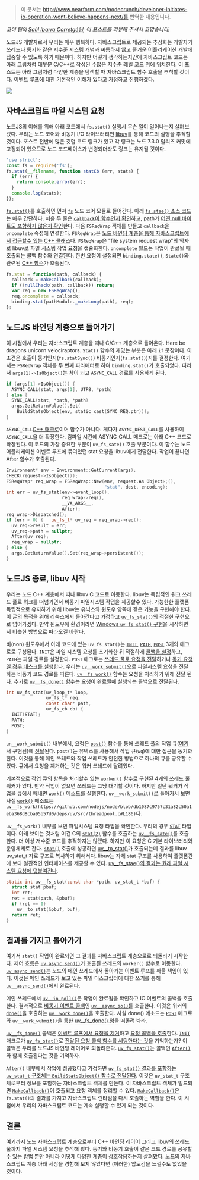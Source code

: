 > 이 문서는 http://www.nearform.com/nodecrunch/developer-initiates-io-operation-wont-believe-happens-next/를 번역한 내용입니다.

_코어 팀의 [Saúl Ibarra Corretgé님](https://github.com/saghul), 이 포스트를 리뷰해 주셔서 고맙습니다._


노드JS 개발자로서 우리는 매우 행복하다. 자바스크립트로 제공되는 추상화는 개발자가 쓰레드나 동기화 같은 저수준 시스템 개념과 씨름하지 않고 즐거운 어플리케이션 개발에 집중할 수 있도록 하기 때문이다. 하지만 어떻게 생각하든지간에 자바스크립트 코드는 아래 그림처럼 대부분 C/C++로 작성된 수많은 저수준 레벨 코드 위에 위치한다. 이 포스트는 아래 그림처럼 다양한 계층을 탐색할 때 자바스크립트 함수 호출을 추척할 것이다. 이벤트 루프에 대한 기본적인 이해가 있다고 가정하고 진행하겠다. 

![](http://www.nearform.com/wp-content/uploads/2017/01/application-code-1.png)

## 자바스크립트 파일 시스템 요청

노드JS의 이해를 위해 아래 코드에서 `fs.stat()` 실행시 무슨 일이 일어나는지 살펴보겠다. 우리는 노드 코어와 비동기 I/O 라이브러리인 [libuv](http://libuv.org/)를 통해 코드의 실행을 추적할 것이다. 포스트 전반에 많은 깃헙 코드 링크가 있고 각 링크는 노드 7.3.0 릴리즈 커밋에 고정되어 있으므로 노드 코드베이스가 변경되더라도 링크는 유지될 것이다.

```javascript
'use strict'; 
const fs = require('fs'); 
fs.stat(__filename, function statCb (err, stats) { 
  if (err) { 
    return console.error(err); 
  } 
  console.log(stats); 
});
```

[`fs.stat()`](https://nodejs.org/docs/v7.3.0/api/fs.html#fs_fs_stat_path_callback)를 호출하면 먼저 [`fs`](https://github.com/nodejs/node/blob/24a3d0e71b46bdf79041eb71e46662c891ab7694/lib/fs.js) 노드 코어 모듈로 들어간다. 아래 [`fs.stae()` 소스 코드](https://github.com/nodejs/node/blob/24a3d0e71b46bdf79041eb71e46662c891ab7694/lib/fs.js#L887-L893)는 매우 간단하다. 처음 두 줄은 [`callback`이 함수인지 확인](https://github.com/nodejs/node/blob/24a3d0e71b46bdf79041eb71e46662c891ab7694/lib/fs.js#L101)하고, path가 [어떤 null 바이트도 포함하지 않은지 확인](https://github.com/nodejs/node/blob/24a3d0e71b46bdf79041eb71e46662c891ab7694/lib/fs.js#L115)한다. 다음 `FSReqWrap` 객체를 만들고 `callback`을 `oncomplete` 속성에 연결한다. `FSReqWrap`은 [노드 바인딩 계층을 통해 자바스크립트에서 접근할수 있는](https://github.com/nodejs/node/blob/24a3d0e71b46bdf79041eb71e46662c891ab7694/lib/fs.js#L15) [C++ 클래스](https://github.com/nodejs/node/blob/24a3d0e71b46bdf79041eb71e46662c891ab7694/src/node_file.cc#L51)다. `FSReqWrap`은 "file system request wrap"의 약자로 libuv로 파일 시스템 작업 요청을 캡슐화한다. `oncomplete` 필드는 작업이 완료될 때 호출되는 콜백 함수와 연결된다. 한번 요청이 설정되면 `binding.state()`, `State()`와 관련된 [C++ 함수](https://github.com/nodejs/node/blob/24a3d0e71b46bdf79041eb71e46662c891ab7694/src/node_file.cc#L606)가 호출된다.

```javascript
fs.stat = function(path, callback) { 
  callback = makeCallback(callback); 
  if (!nullCheck(path, callback)) return; 
  var req = new FSReqWrap(); 
  req.oncomplete = callback; 
  binding.stat(pathModule._makeLong(path), req); 
};
```

## 노드JS 바인딩 계층으로 들어가기 

이 시점에서 우리는 자바스크립트 계층을 떠나 C/C++ 계층으로 들어온다. Here be dragons unicorn velociraptors. `Stat()` 함수의 재밌는 부분은 아래 `if` 문장이다. 이 조건은 호출이 동기인지(`fs.statSync()`) 비동기인지(`fs.stat()`)지를 결정한다. 여기서는 `FSReqWrap` 객체를 두 번째 파라매터로 하여 `binding.stat()`가 호출되었다. 따라서 `args[1]->IsObject()`는 참이 되고 `ASYNC_CALL` 경로를 사용하게 된다. 

```c
if (args[1]->IsObject()) { 
  ASYNC_CALL(stat, args[1], UTF8, *path) 
} else { 
  SYNC_CALL(stat, *path, *path) 
  args.GetReturnValue().Set( 
    BuildStatsObject(env, static_cast(SYNC_REQ.ptr))); 
}
```

`ASYNC_CALL`[C++ 매크로](https://github.com/nodejs/node/blob/24a3d0e71b46bdf79041eb71e46662c891ab7694/src/node_file.cc#L360-L361)이며 함수가 아니다. 게다가 `ASYNC_DEST_CALL`를 사용하여 `ASYNC_CALL`을 더 확장한다. 컴파일 시간에 ASYNC_CALL 매크로는 아래 C++ 코드로 확장된다. 이 코드의 가장 중요한 부분이 `uv_fs_sate()` 호출 부분이다. 이 함수는 노드 어플리케이션 이벤트 루프에 묶여있던 stat 요청을 libuv에게 전달한다. 작업이 끝나면 After 함수가 호출된다.

```c++
Environment* env = Environment::GetCurrent(args);
CHECK(request->IsObject());
FSReqWrap* req_wrap = FSReqWrap::New(env, request.As Object>;(),
                                     "stat", dest, encoding);
int err = uv_fs_stat(env->event_loop(),
                     req_wrap->req(),
                     __VA_ARGS__,
                     After);
req_wrap->Dispatched();
if (err < 0) {   uv_fs_t* uv_req = req_wrap->req();
  uv_req->result = err;
  uv_req->path = nullptr;
  After(uv_req);
  req_wrap = nullptr;
} else {
  args.GetReturnValue().Set(req_wrap->persistent());
}
```

## 노드JS 종료, libuv 시작

우리는 노드 C++ 계층에서 떠나 libuv C 코드로 이동한다. libuv는 독립적인 워크 쓰레드 풀로 워크를 떠넘기면서 비동기 파일시스템 작업을 제공할수 있다. 가능한한 플랫폼 독립적으로 유지하기 위해 libuv는 유닉스와 윈도우 양쪽에 같은 기능을 구현해야 한다. 이 글의 목적을 위해 리눅스에서 돌아간다고 가정하고 [`uv_fs_stat()`](https://github.com/nodejs/node/blob/24a3d0e71b46bdf79041eb71e46662c891ab7694/deps/uv/src/win/fs.c#L2252)의 적절한 구현으로 넘어가겠다. 만약 윈도우에 환경이라면 [Windows `uv_fs_stat()` 구현](https://github.com/nodejs/node/blob/24a3d0e71b46bdf79041eb71e46662c891ab7694/deps/uv/src/win/fs.c#L2252)을 시작하면서 비슷한 방법으로 따라오길 바란다.

비(non) 윈도우에서 아래 코드에 있는 `uv_fs_stat()`는 [`INIT`](https://github.com/nodejs/node/blob/24a3d0e71b46bdf79041eb71e46662c891ab7694/deps/uv/src/unix/fs.c#L63), [`PATH`](https://github.com/nodejs/node/blob/24a3d0e71b46bdf79041eb71e46662c891ab7694/deps/uv/src/unix/fs.c#L78), [`POST`](https://github.com/nodejs/node/blob/24a3d0e71b46bdf79041eb71e46662c891ab7694/deps/uv/src/unix/fs.c#L115) 3개의 매크로로 구성된다. `INIT`은 파일 시스템 요청를 초기화한 뒤 적절하게 [콜백을 설정](https://github.com/nodejs/node/blob/24a3d0e71b46bdf79041eb71e46662c891ab7694/deps/uv/src/unix/fs.c#L74)하고, `PATH`는 파일 경로를 설정한다. `POST` 매크로는 [쓰레드 풀로 요청을 전달](https://github.com/nodejs/node/blob/24a3d0e71b46bdf79041eb71e46662c891ab7694/deps/uv/src/unix/fs.c#L118)하거나 [동기 요청일 경우 태스크를 실행](https://github.com/nodejs/node/blob/24a3d0e71b46bdf79041eb71e46662c891ab7694/deps/uv/src/unix/fs.c#L122-L123)한다. 우리는 [`uv__work_submit()`](https://github.com/nodejs/node/blob/db1087c9757c31a82c50a1eba368d8cba95b57d0/deps/uv/src/threadpool.c#L180)으로 파일시스템 요청을 전달하는 비동기 코드 경로를 따른다. [`uv__fs_work()`](https://github.com/nodejs/node/blob/24a3d0e71b46bdf79041eb71e46662c891ab7694/deps/uv/src/unix/fs.c#L923) 함수는 요청을 처리하기 위해 전달 된다. 추가로 [`uv__fs_done()`](https://github.com/nodejs/node/blob/24a3d0e71b46bdf79041eb71e46662c891ab7694/deps/uv/src/unix/fs.c#L986) 함수는 요청이 완료될때 실행되는 콜백으로 전달된다.

```c
int uv_fs_stat(uv_loop_t* loop, 
               uv_fs_t* req, 
               const char* path, 
               uv_fs_cb cb) { 
  INIT(STAT); 
  PATH; 
  POST; 
}
```

 `un__work_submit()` 내부에서, 요청은 [`post()`](https://github.com/nodejs/node/blob/db1087c9757c31a82c50a1eba368d8cba95b57d0/deps/uv/src/threadpool.c#L107) 함수를 통해 쓰레드 풀의 작업 큐([여기](https://github.com/nodejs/node/blob/db1087c9757c31a82c50a1eba368d8cba95b57d0/deps/uv/src/queue.h)서 구현된)에 [전달](https://github.com/nodejs/node/blob/db1087c9757c31a82c50a1eba368d8cba95b57d0/deps/uv/src/threadpool.c#L188)된다. `post()`는 뮤텍스를 사용해서 작업 큐(`wq`)에 대한 접근을 동기화한다. 이것을 통해 메인 쓰레드와 작업 쓰레드가 안전한 방법으로 하나의 큐를 공유할 수 있다. 큐에서 요청을 제거하는 것은 워커 쓰레드에 달려있다. 

기본적으로 작업 큐의 항목을 처리할수 있는 [`worker()`](https://github.com/nodejs/node/blob/db1087c9757c31a82c50a1eba368d8cba95b57d0/deps/uv/src/threadpool.c#L64) 함수로 구현된 4개의 쓰레드 풀 워커가 있다. 만약 작업이 없으면 쓰레드는 그냥 대기할 것이다. 하지만 일단 워커가 작업을 큐에서 빼내면 [`work()`](https://github.com/nodejs/node/blob/db1087c9757c31a82c50a1eba368d8cba95b57d0/deps/uv/src/threadpool.c#L95) 메소드를 실행한다. `uv__work_submit()`로 돌아가서 보면 사실 [`work()`](https://github.com/nodejs/node/blob/db1087c9757c31a82c50a1eba368d8cba95b57d0/deps/uv/src/threadpool.c#L186) 메소드는  `uv__fs_work(https://github.com/nodejs/node/blob/db1087c9757c31a82c50a1eba368d8cba95b57d0/deps/uv/src/threadpool.c#L186)`다.

`uv__fs_work()` 내부를 보면 파일시스템 요청 타입을 확인한다. 우리의 경우 [`STAT`](https://github.com/nodejs/node/blob/24a3d0e71b46bdf79041eb71e46662c891ab7694/deps/uv/src/unix/fs.c#L963) 타입이다. 아래 보이는 것처럼 이건 C의 [`stat(2)`](http://man7.org/linux/man-pages/man2/stat.2.html) 함수를 호출하는 [`uv__fs_sate()`](https://github.com/nodejs/node/blob/24a3d0e71b46bdf79041eb71e46662c891ab7694/deps/uv/src/unix/fs.c#L841)를 호출한다. 더 이상 저수준 코드를 추적하지는 않겠다. 하지만 이 요청은 C 기본 라이브러리와 운영체제로 간다. [`stat()`](https://github.com/nodejs/node/blob/24a3d0e71b46bdf79041eb71e46662c891ab7694/deps/uv/src/unix/fs.c#L845-L847) 호출에 성공하면 [uv__to_stat()](https://github.com/nodejs/node/blob/24a3d0e71b46bdf79041eb71e46662c891ab7694/deps/uv/src/unix/fs.c#L766)가 호출되는데 결과를 libuv uv_stat_t 자료 구조로 복사하기 위해서다. libuv는 자체 stat 구조를 사용하여 플랫폼간에 보다 일관적인 인터페이스를 제공할 수 있다. [uv__fs_stae()의 결과는 원래 파일 시스템 요청에 덧붙여진다](https://github.com/nodejs/node/blob/24a3d0e71b46bdf79041eb71e46662c891ab7694/deps/uv/src/unix/fs.c#L973-L982). 

```c
static int uv__fs_stat(const char *path, uv_stat_t *buf) { 
  struct stat pbuf;
  int ret;
  ret = stat(path, &pbuf); 
  if (ret == 0) 
    uv__to_stat(&pbuf, buf); 
  return ret; 
}
```

## 결과를 가지고 돌아가기 

여기서 `stat()` 작업이 완료되면 그 결과를 자바스크립트 계층으로로 되돌리기 시작한다. 제어 흐름은 [`uv_async_send()`](https://github.com/nodejs/node/blob/db1087c9757c31a82c50a1eba368d8cba95b57d0/deps/uv/src/threadpool.c#L101)가 호출된 쓰레드의 `worker()` 함수로 이동한다. [`uv_async_send()`](https://github.com/nodejs/node/blob/db1087c9757c31a82c50a1eba368d8cba95b57d0/deps/uv/src/unix/async.c#L60)는 노드의 메인 쓰레드에서 돌아가는 이벤트 루프를 깨울 책임이 있다. 이것은 메인 쓰레드가 보고 있는 파일 디스크립터에 대한 쓰기를 통해 [`uv__async_send()`](https://github.com/nodejs/node/blob/db1087c9757c31a82c50a1eba368d8cba95b57d0/deps/uv/src/unix/async.c#L147)에서 완료된다. 

메인 쓰레드에서 [`uv__io_poll()`](https://github.com/nodejs/node/blob/db1087c9757c31a82c50a1eba368d8cba95b57d0/deps/uv/src/unix/kqueue.c#L69)은 작업이 완료됨을 확인하고 IO 이벤트의 콜백을 호출한다. 결과적으로 [비동기 이벤트 콜백](https://github.com/nodejs/node/blob/db1087c9757c31a82c50a1eba368d8cba95b57d0/deps/uv/src/unix/async.c#L143)인 [`uv__async_io()`](https://github.com/nodejs/node/blob/db1087c9757c31a82c50a1eba368d8cba95b57d0/deps/uv/src/unix/async.c#L78)를 호출한다.  이것은 워커의 [`done()`](https://github.com/nodejs/node/blob/db1087c9757c31a82c50a1eba368d8cba95b57d0/deps/uv/src/threadpool.c#L236)을 호출하는 [`uv__work_done()`](https://github.com/nodejs/node/blob/db1087c9757c31a82c50a1eba368d8cba95b57d0/deps/uv/src/threadpool.c#L218)을 호출한다. 사실 done() 메소드는 [`POST`](https://github.com/nodejs/node/blob/24a3d0e71b46bdf79041eb71e46662c891ab7694/deps/uv/src/unix/fs.c#L118) 매크로와 `uv__work_wubmit()`을 통한  [uv__fs_done() 임](https://github.com/nodejs/node/blob/db1087c9757c31a82c50a1eba368d8cba95b57d0/deps/uv/src/threadpool.c#L187)을 떠올려 봐라. 

[`uv__fs_done()`](https://github.com/nodejs/node/blob/24a3d0e71b46bdf79041eb71e46662c891ab7694/deps/uv/src/unix/fs.c#L986) 콜백은 [이벤트 루프에서 요청을 제거](https://github.com/nodejs/node/blob/24a3d0e71b46bdf79041eb71e46662c891ab7694/deps/uv/src/unix/fs.c#L990)하고 [요청 콜백을 호출](https://github.com/nodejs/node/blob/24a3d0e71b46bdf79041eb71e46662c891ab7694/deps/uv/src/unix/fs.c#L997)한다. [`INIT`](https://github.com/nodejs/node/blob/24a3d0e71b46bdf79041eb71e46662c891ab7694/deps/uv/src/unix/fs.c#L63) 매크로가 [`uv_fs_stat()`](https://github.com/nodejs/node/blob/24a3d0e71b46bdf79041eb71e46662c891ab7694/deps/uv/src/unix/fs.c#L1274)로 [전달된 요청 콜백 함수를 세팅한다는 것](https://github.com/nodejs/node/blob/24a3d0e71b46bdf79041eb71e46662c891ab7694/deps/uv/src/unix/fs.c#L74)을 기억하는가?  이 콜백은 우리를 노드JS 바인딩 레이어로 되돌려준다. [`uv_fs_stat()`](https://github.com/nodejs/node/blob/24a3d0e71b46bdf79041eb71e46662c891ab7694/src/node_file.cc#L345)는 콜백인 [`After()`](https://github.com/nodejs/node/blob/24a3d0e71b46bdf79041eb71e46662c891ab7694/src/node_file.cc#L348)와 함께 호출된다는 것을 기억하자.

`After()` 내부에서 작업에 성공했다고 가정하면 [`uv_fs_stat()` 결과를 포함하는 `uv_stat_t` 구조체는 `BuildStatsObject()` 함수로 전달된다](https://github.com/nodejs/node/blob/24a3d0e71b46bdf79041eb71e46662c891ab7694/src/node_file.cc#L204-L209). 이것은 `uv_stat_t` 구조체로부터 정보를 포함하는 자바스크립트 객체를 만든다. 이 자바스크립트 객체가 빌드되면 [`MakeCallback()`](https://github.com/nodejs/node/blob/24a3d0e71b46bdf79041eb71e46662c891ab7694/src/node_file.cc#L321)이 호출되고 요청 객체를 정리할 수 있다. [`MakeCallback()`](https://github.com/nodejs/node/blob/833294f681db34dda78276f1f65dc9eb3badcd9e/src/async-wrap.cc#L295)은 `fs.stat()`의 결과를 가지고 자바스크립트 런타임을 다시 호출하는 역할을 한다. 이 시점에서 우리의 자바스크립트 코드는 계속 실행할 수 있게 되는 것이다.

## 결론 

여기까지 노드 자바스크립트 계층으로부터 C++ 바인딩 레이어 그리고 libuv의 쓰레드 풀까지 파일 시스템 요청을 추적해 봤다. 동기와 비동기 호출이 같은 코드 경로를 공유할 수 있는 방법 뿐만 아니라 어떻게 다양한 계층이 상호작용하는지 살펴봤다. 노드의 자바스크립트 계층 아래 세상을 경험해 보지 않았다면 (이러한) 압도감을 느낄수도 없었을 것이다.
